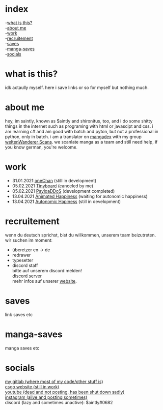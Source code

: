# index
-<a href="#what-is-this">what is this?</a><br>
-<a href="#about-me">about me</a><br>
-<a href="#work">work</a><br>
-<a href="#recruitement">recruitement</a><br>
-<a href="#saves">saves</a><br>
-<a href="#manga-saves">manga-saves</a><br>
-<a href="#socials">socials</a>

# what is this?
idk actaully myself. here i save links or so for myself but nothing much.

# about me
hey, im saintly, known as $aintly and shironitus, too, and i do some shitty things in the internet such as programing with html or javascipt and css. i am learning c# and am good with batch and pyton, but not a professional in python, only in batch. i am a translator on <a href="https://mangadex.org" target="_blank">mangadex</a> with my group <a href="https://mangadex.org/group/16890" target="_blank">weltenWanderer Scans</a>. we scanlate manga as a team and still need help, if you know german, you're welcome.

# work
- 31.01.2021 <a href="https://github.com/saintly2k/oneChan" target="_blank">oneChan</a> (still in development)<br>
- 05.02.2021 <a href="https://github.com/saintly2k/Tinyboard" target="_blank">Tinyboard</a> (canceled by me)<br>
- 05.02.2021 <a href="https://github.com/saintly2k/payloaddos" target="_blank">PayloaDDoS</a> (development completed)<br>
- 13.04.2021 <a href="https://github.com/saintly2k/animated-happiness" target="_blank">Animated Happiness</a> (waiting for autonomic happiness)<br>
- 13.04.2021 <a href="https://github.com/saintly2k/autonomic-hapiness" target="_blank">Autonomic Hapiness</a> (still in development)<br>

# recruitement
wenn du deutsch sprichst, bist du willkommen, unserem team beizutreten.<br>
wir suchen im moment:<br>
- überetzer en -> de<br>
- redrawer<br>
- typesetter<br>
- discord staff<br>
bitte auf unserem discord melden!<br>
<a href="http://wwsdc.wolframe.club" target="_blank">discord server</a><br>
mehr infos auf unserer <a href="http://wws.fanclub.rocks" target="_blank">website</a>.

# saves
link saves etc

# manga-saves
manga saves etc

# socials
<a href="https://gitlab.com/akiRea" target="_blank">my gitlab (where most of my code/other stuff is)</a><br>
<a href="https://wolframe.club" target="_blank">csgo website (still in work)</a><br>
<a href="https://bit.ly/selimtcoiv" target="_blank">youtube (dead and not posting, has been shut down sadly)</a><br>
<a href="https://instagram.com/saintly.skyz" target="_blank">instagram (alive and posting sometimes)</a><br>
discord (lazy and sometimes unactive): $aintly#0682
